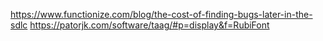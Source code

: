 https://www.functionize.com/blog/the-cost-of-finding-bugs-later-in-the-sdlc
https://patorjk.com/software/taag/#p=display&f=RubiFont
